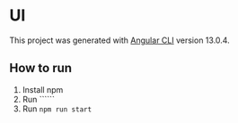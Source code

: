 # UI

This project was generated with [Angular CLI](https://github.com/angular/angular-cli) version 13.0.4.

## How to run
1. Install npm
2. Run ``````
3. Run ```npm run start```
